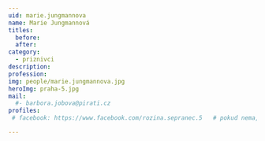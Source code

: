 ```yaml
---
uid: marie.jungmannova
name: Marie Jungmannová
titles:
  before:
  after:
category:
  - priznivci
description: 
profession: 
img: people/marie.jungmannova.jpg
heroImg: praha-5.jpg
mail:
  #- barbora.jobova@pirati.cz
profiles:
 # facebook: https://www.facebook.com/rozina.sepranec.5   # pokud nema, staci smazat tuto radku

---
```

